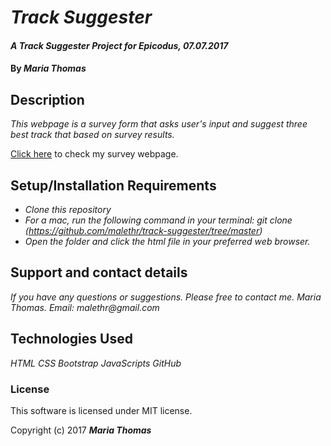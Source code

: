 # _Track Suggester_

#### _A Track Suggester Project for Epicodus, 07.07.2017_

#### By _**Maria Thomas**_

## Description

_This webpage is a survey form that asks user's input and suggest three best track that based on survey results._

[Click here](https://malethr.github.io/track-suggester/) to check my survey webpage.

## Setup/Installation Requirements

* _Clone this repository_
* _For a mac, run the following command in your terminal:
git clone (https://github.com/malethr/track-suggester/tree/master)_
* _Open the folder and click the html file in your preferred web browser._

## Support and contact details

_If you have any questions or suggestions. Please free to contact me._
_Maria Thomas. Email: malethr@gmail.com_

## Technologies Used

_HTML_
_CSS_
_Bootstrap_
_JavaScripts_
_GitHub_

### License

This software is licensed under MIT license.

Copyright (c) 2017 **_Maria Thomas_**
